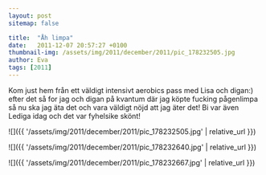 ```yaml
---
layout: post
sitemap: false

title:  "Åh limpa"
date:   2011-12-07 20:57:27 +0100
thumbnail-img: /assets/img/2011/december/2011/pic_178232505.jpg
author: Eva
tags: [2011]
---
```


Kom just hem från ett väldigt intensivt aerobics pass med Lisa och digan:) efter det så for jag och digan på kvantum där jag köpte fucking pågenlimpa så nu ska jag äta det och vara väldigt nöjd att jag äter det! Bi var även Lediga idag och det var fyhelsike skönt!

![]({{ '/assets/img/2011/december/2011/pic_178232505.jpg'  | relative_url }})

![]({{ '/assets/img/2011/december/2011/pic_178232640.jpg'  | relative_url }})

![]({{ '/assets/img/2011/december/2011/pic_178232667.jpg'  | relative_url }})

